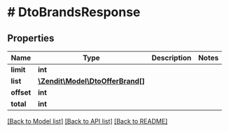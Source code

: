 # # DtoBrandsResponse

## Properties

Name | Type | Description | Notes
------------ | ------------- | ------------- | -------------
**limit** | **int** |  |
**list** | [**\Zendit\Model\DtoOfferBrand[]**](DtoOfferBrand.md) |  |
**offset** | **int** |  |
**total** | **int** |  |

[[Back to Model list]](../../README.md#models) [[Back to API list]](../../README.md#endpoints) [[Back to README]](../../README.md)
